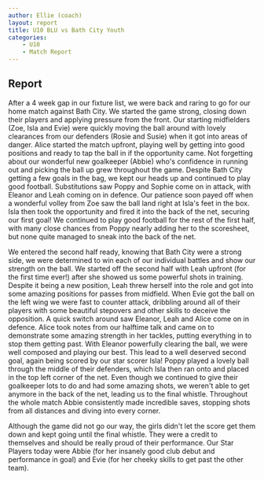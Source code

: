 ```yaml
---
author: Ellie (coach)
layout: report
title: U10 BLU vs Bath City Youth
categories: 
    - U10
    - Match Report
---
```


## Report

After a 4 week gap in our fixture list, we were back and raring to go for our home match against Bath City. We started the game strong, closing down their players and applying pressure from the front. Our starting midfielders (Zoe, Isla and Evie) were quickly moving the ball around with lovely clearances from our defenders (Rosie and Susie) when it got into areas of danger. Alice started the match upfront, playing well by getting into good positions and ready to tap the ball in if the opportunity came. Not forgetting about our wonderful new goalkeeper (Abbie) who's confidence in running out and picking the ball up grew throughout the game. Despite Bath City getting a few goals in the bag, we kept our heads up and continued to play good football. Substitutions saw Poppy and Sophie come on in attack, with Eleanor and Leah coming on in defence. Our patience soon payed off when a wonderful volley from Zoe saw the ball land right at Isla's feet in the box. Isla then took the opportunity and fired it into the back of the net, securing our first goal! We continued to play good football for the rest of the first half, with many close chances from Poppy nearly adding her to the scoresheet, but none quite managed to sneak into the back of the net.

We entered the second half ready, knowing that Bath City were a strong side, we were determined to win each of our individual battles and show our strength on the ball. We started off the second half with Leah upfront (for the first time ever!) after she showed us some powerful shots in training. Despite it being a new position, Leah threw herself into the role and got into some amazing positions for passes from midfield. When Evie got the ball on the left wing we were fast to counter attack, dribbling around all of their players with some beautiful stepovers and other skills to deceive the opposition. A quick switch around saw Eleanor, Leah and Alice come on in defence. Alice took notes from our halftime talk and came on to demonstrate some amazing strength in her tackles, putting everything in to stop them getting past. With Eleanor powerfully clearing the ball, we were well composed and playing our best. This lead to a well deserved second goal, again being scored by our star scorer Isla! Poppy played a lovely ball through the middle of their defenders, which Isla then ran onto and placed in the top left corner of the net. Even though we continued to give their goalkeeper lots to do and had some amazing shots, we weren't able to get anymore in the back of the net, leading us to the final whistle. Throughout the whole match Abbie consistently made incredible saves, stopping shots from all distances and diving into every corner.

Although the game did not go our way, the girls didn't let the score get them down and kept going until the final whistle. They were a credit to themselves and should be really proud of their performance. Our Star Players today were Abbie (for her insanely good club debut and performance in goal) and Evie (for her cheeky skills to get past the other team).
